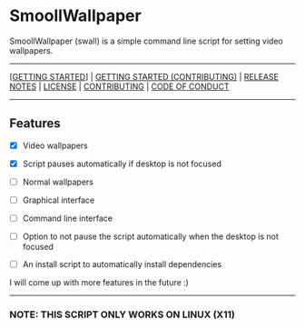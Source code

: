 # SmoollWallpaper

SmoollWallpaper (swall) is a simple command line script for setting video wallpapers.

------------------------------------------------------------------------

[[GETTING STARTED](https://www.github/reallySmooll/smoollwallpaper/wiki/Getting-Started)] | [GETTING STARTED (CONTRIBUTING)](https://www.github.com/reallySmool/smoollwallpaper/wiki/Getting-Started-(Contributing)) | [RELEASE NOTES](https://www.github.com/reallySmooll/smoollwallpaper/RELEASE_NOTES.md) | [LICENSE](https://www.github.com/really/smoollwallpaper/LICENSE) | [CONTRIBUTING](https://www.github.com/reallySmooll/smoollwallpaper/CONTRIBUTING.md) | [CODE OF CONDUCT](https://www.github.com/reallySmooll/smoollwallpaper/CODE_OF_CONDUCT.md)

------------------------------------------------------------------------

## Features

- [x] Video wallpapers

- [x] Script pauses automatically if desktop is not focused

- [ ] Normal wallpapers

- [ ] Graphical interface

- [ ] Command line interface

- [ ] Option to not pause the script automatically when the desktop is not focused

- [ ] An install script to automatically install dependencies

I will come up with more features in the future :)

------------------------------------------------------------------------

### NOTE: THIS SCRIPT ONLY WORKS ON LINUX (X11)
